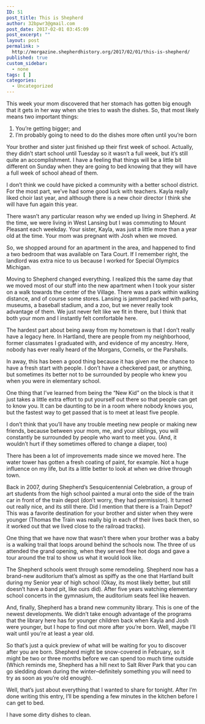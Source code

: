 ```yaml
---
ID: 51
post_title: This is Shepherd
author: 32bpwr3@gmail.com
post_date: 2017-02-01 03:45:09
post_excerpt: ""
layout: post
permalink: >
  http://morgazine.shepherdhistory.org/2017/02/01/this-is-shepherd/
published: true
custom_sidebar:
  - none
tags: [ ]
categories:
  - Uncategorized
---
```

<p><span style="font-weight: 400;">This week your mom discovered that her stomach has gotten big enough that it gets in her way when she tries to wash the dishes. So, that most likely means two important things:</span></p><ol><li style="font-weight: 400;"><span style="font-weight: 400;">You’re getting bigger; and</span></li><li style="font-weight: 400;"><span style="font-weight: 400;">I’m probably going to need to do the dishes more often until you’re born</span></li></ol><p><span style="font-weight: 400;">Your brother and sister just finished up their first week of school. Actually, they didn’t start school until Tuesday so it wasn’t a full week, but it’s still quite an accomplishment. I have a feeling that things will be a little bit different on Sunday when they are going to bed knowing that they will have a full week of school ahead of them.</span></p><p><span style="font-weight: 400;">I don’t think we could have picked a community with a better school district. For the most part, we’ve had some good luck with teachers. Kayla really liked choir last year, and although there is a new choir director I think she will have fun again this year.</span></p><p><span style="font-weight: 400;">There wasn’t any particular reason why we ended up living in Shepherd. At the time, we were living in West Lansing but I was commuting to Mount Pleasant each weekday. Your sister, Kayla, was just a little more than a year old at the time. Your mom was pregnant with Josh when we moved.</span></p><p><span style="font-weight: 400;">So, we shopped around for an apartment in the area, and happened to find a two bedroom that was available on Tara Court. If I remember right, the landlord was extra nice to us because I worked for Special Olympics Michigan.</span></p><p><span style="font-weight: 400;">Moving to Shepherd changed everything. I realized this the same day that we moved most of our stuff into the new apartment when I took your sister on a walk towards the center of the Village. There was a park within walking distance, and of course some stores. Lansing is jammed packed with parks, museums, a baseball stadium, and a zoo, but we never really took advantage of them. We just never felt like we fit in there, but I think that both your mom and I instantly felt comfortable here.</span></p><p><span style="font-weight: 400;">The hardest part about being away from my hometown is that I don’t really have a legacy here. In Hartland, there are people from my neighborhood, former classmates I graduated with, and evidence of my ancestry. Here, nobody has ever really heard of the Morgans, Cornells, or the Parshalls.</span></p><p><span style="font-weight: 400;">In away, this has been a good thing because it has given me the chance to have a fresh start with people. I don’t have a checkered past, or anything, but sometimes its better not to be surrounded by people who knew you when you were in elementary school.</span></p><p><span style="font-weight: 400;">One thing that I’ve learned from being the “New Kid” on the block is that it just takes a little extra effort to put yourself out there so that people can get to know you. It can be daunting to be in a room where nobody knows you, but the fastest way to get passed that is to meet at least five people.</span></p><p><span style="font-weight: 400;">I don’t think that you’ll have any trouble meeting new people or making new friends, because between your mom, me, and your siblings, you will constantly be surrounded by people who want to meet you. (And, it wouldn’t hurt if they sometimes offered to change a diaper, too)</span></p><p><span style="font-weight: 400;">There has been a lot of improvements made since we moved here. The water tower has gotten a fresh coating of paint, for example. Not a huge influence on my life, but its a little better to look at when we drive through town.</span></p><p><span style="font-weight: 400;">Back in 2007, during Shepherd’s Sesquicentennial Celebration, a group of art students from the high school painted a mural onto the side of the train car in front of the train depot (don’t worry, they had permission). It turned out really nice, and its still there. Did I mention that there is a Train Depot? This was a favorite destination for your brother and sister when they were younger (Thomas the Train was really big in each of their lives back then, so it worked out that we lived close to the railroad tracks).</span></p><p><span style="font-weight: 400;">One thing that we have now that wasn’t there when your brother was a baby is a walking trail that loops around behind the schools now. The three of us attended the grand opening, when they served free hot dogs and gave a tour around the tral to show us what it would look like.</span></p><p><span style="font-weight: 400;">The Shepherd schools went through some remodeling. Shepherd now has a brand-new auditorium that’s almost as spiffy as the one that Hartland built during my Senior year of high school (Okay, its most likely better, but still doesn’t have a band pit, like ours did). After five years watching elementary school concerts in the gymnasium, the auditorium seats feel like heaven.</span></p><p><span style="font-weight: 400;">And, finally, Shepherd has a brand new community library. This is one of the newest developments. We didn’t take enough advantage of the programs that the library here has for younger children back when Kayla and Josh were younger, but I hope to find out more after you’re born. Well, maybe I’ll wait until you’re at least a year old.</span></p><p><span style="font-weight: 400;">So that’s just a quick preview of what will be waiting for you to discover after you are born. Shepherd might be snow-covered in February, so it might be two or three months before we can spend too much time outside (Which reminds me, Shepherd has a hill next to Salt River Park that you can go sledding down during the winter–definitely something you will need to try as soon as you’re old enough).</span></p><p><span style="font-weight: 400;">Well, that’s just about everything that I wanted to share for tonight. After I’m done writing this entry, I’ll be spending a few minutes in the kitchen before I can get to bed.</span></p><p><span style="font-weight: 400;">I have some dirty dishes to clean.</span></p>